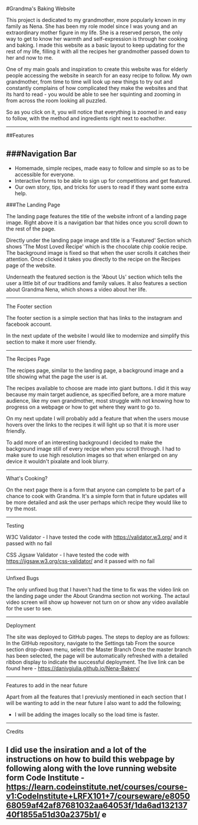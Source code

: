 #Grandma's Baking Website 

This project is dedicated to my grandmother, more popularly known in my family as Nena. She has been my role model since I was young and an extraordinary mother figure in my life. She is a reserved person, the only way to get to know her warmth and self-expression is through her cooking and baking. I made this website as a basic layout to keep updating for the rest of my life, filling it with all the recipes her grandmother passed down to her and now to me. 

One of my main goals and inspiration to create this website was for elderly people accessing the website in search for an easy recipe to follow. My own grandmother, from time to time will look up new things to try out and constantly complains of how complicated they make the websites and that its hard to read - you would be able to see her squinting and zooming in from across the room looking all puzzled. 

So as you click on it, you will notice that everything is zoomed in and easy to follow, with the method and ingredients right next to eachother. 

---

##Features

###Navigation Bar
---

- Homemade, simple recipes, made easy to follow and simple so as to be accessible for everyone.
- Interactive forms to be able to sign up for competitions and get featured.
- Our own story, tips, and tricks for users to read if they want some extra help. 

###The Landing Page 

The landing page features the title of the website infront of a landing page image. Right above it is a navigation bar that hides once you scroll down to the rest of the page.

Directly under the landing page image and title is a 'Featured' Section which shows 'The Most Loved Recipe' which is the chocolate chip cookie recipe. The background image is fixed so that when the user scrolls it catches their attention. Once clicked it takes you directly to the recipe on the Recipes page of the website.

Underneath the featured section is the 'About Us' section which tells the user a little bit of our traditions and family values. It also features a section about Grandma Nena, which shows a video about her life. 

---

The Footer section

The footer section is a simple section that has links to the instagram and facebook account. 

In the next update of the website I would like to modernize and simplify this section to make it more user friendly.

---

The Recipes Page

The recipes page, similar to the landing page, a background image and a title showing what the page the user is at. 

The recipes available to choose are made into giant buttons. I did it this way because my main target audience, as specified before, are a more mature audience, like my own grandmother, most struggle with not knowing how to progress on a webpage or how to get where they want to go to. 

On my next update I will probably add a feature that when the users mouse hovers over the links to the recipes it will light up so that it is more user friendly. 

To add more of an interesting background I decided to make the background image still of every recipe when you scroll through. I had to make sure to use high resolution images so that when enlarged on any device it wouldn't pixalate and look blurry.

---

What's Cooking?

On the next page there is a form that anyone can complete to be part of a chance to cook with Grandma. It's a simple form that in future updates will be more detailed and ask the user perhaps which recipe they would like to try the most. 

---

Testing 

W3C Validator - I have tested the code with https://validator.w3.org/ and it passed with no fail

CSS Jigsaw Validator - I have tested the code with https://jigsaw.w3.org/css-validator/ and it passed with no fail

---

Unfixed Bugs 

The only unfixed bug that I haven't had the time to fix was the video link on the landing page under the About Grandma section not working. The actaul video screen will show up however not turn on or show any video available for the user to see.

---

Deployment 

The site was deployed to GitHub pages. The steps to deploy are as follows:
In the GitHub repository, navigate to the Settings tab
From the source section drop-down menu, select the Master Branch
Once the master branch has been selected, the page will be automatically refreshed with a detailed ribbon display to indicate the successful deployment.
The live link can be found here - https://danivgiulia.github.io/Nena-Bakery/

---

Features to add in the near future 

Apart from all the features that I previusly mentioned in each section that I will be wanting to add in the near future I also want to add the following;

- I will be adding the images locally so the load time is faster.

---

Credits 

I did use the insiration and a lot of the instructions on how to build this webpage by following along with the love running website form Code Institute - https://learn.codeinstitute.net/courses/course-v1:CodeInstitute+LRFX101+7/courseware/e805068059af42af87681032aa64053f/1da6ad13213740f1855a51d30a2375b1/
e
---





